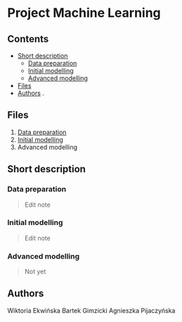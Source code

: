# Project Machine Learning

## Contents

 - [Short description](https://github.com/Agablue-red/Machine-Learning#short-description)
	 - [Data preparation](https://github.com/Agablue-red/Machine-Learning#data-preparation)
	 - [Initial modelling](https://github.com/Agablue-red/Machine-Learning#initial-modelling)
	 - [Advanced modelling]()
 - [Files](https://github.com/Agablue-red/Machine-Learning#files)
- [Authors](https://github.com/Agablue-red/Machine-Learning#authors)
.
## Files

 1. [Data preparation](https://github.com/Agablue-red/Machine-Learning/blob/master/code/data_preparation.ipynb)
 2. [Initial modelling](https://github.com/Agablue-red/Machine-Learning/blob/master/code/regression.ipynb)
 3. Advanced modelling

## Short description
### Data preparation

> Edit note

### Initial modelling
> Edit note
### Advanced modelling
> Not yet
##  Authors

Wiktoria Ekwińska
Bartek Gimzicki
Agnieszka Pijaczyńska


